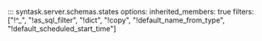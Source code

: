 ::: syntask.server.schemas.states
    options:
      inherited_members: true
      filters: ["!^_", "!as_sql_filter", "!dict", "!copy", "!default_name_from_type", "!default_scheduled_start_time"]